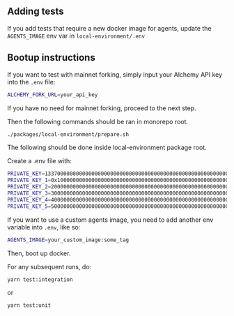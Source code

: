 ## Adding tests

If you add tests that require a new docker image for agents, update the `AGENTS_IMAGE` env var in `local-environment/.env`

## Bootup instructions

If you want to test with mainnet forking, simply input your Alchemy API key into the `.env` file:

```sh
ALCHEMY_FORK_URL=your_api_key
```

If you have no need for mainnet forking, proceed to the next step.

Then the following commands should be ran in monorepo root.

```sh
./packages/local-environment/prepare.sh
```

The following should be done inside local-environment package root.

Create a .env file with:

```sh
PRIVATE_KEY=1337000000000000000000000000000000000000000000000000000000001337
PRIVATE_KEY_1=0x1000000000000000000000000000000000000000000000000000000000000001
PRIVATE_KEY_2=2000000000000000000000000000000000000000000000000000000000000002
PRIVATE_KEY_3=3000000000000000000000000000000000000000000000000000000000000003
PRIVATE_KEY_4=4000000000000000000000000000000000000000000000000000000000000004
PRIVATE_KEY_5=5000000000000000000000000000000000000000000000000000000000000005
```

If you want to use a custom agents image, you need to add another env variable into `.env`, like so:

```sh
AGENTS_IMAGE=your_custom_image:some_tag
```

Then, boot up docker.

For any subsequent runs, do:

```sh
yarn test:integration
```

or

```sh
yarn test:unit
```
